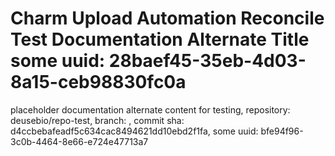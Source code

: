 # Charm Upload Automation Reconcile Test Documentation Alternate Title some uuid: 28baef45-35eb-4d03-8a15-ceb98830fc0a
 placeholder documentation alternate content for testing,  repository: deusebio/repo-test,  branch: ,  commit sha: d4ccbebafeadf5c634cac8494621dd10ebd2f1fa,  some uuid: bfe94f96-3c0b-4464-8e66-e724e47713a7